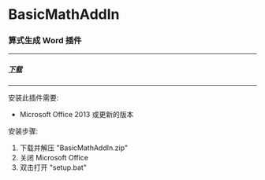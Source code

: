 # BasicMathAddIn
### 算式生成 Word 插件
-----
##### [下载](https://github.com/Why7090/BasicMathAddIn/releases/latest)

-----
安装此插件需要:
+ Microsoft Office 2013 或更新的版本

安装步骤:
1. 下载并解压 "BasicMathAddIn.zip"
1. 关闭 Microsoft Office
1. 双击打开 "setup.bat"

[//]: # (1. 弹出窗口后单击 "安装")
